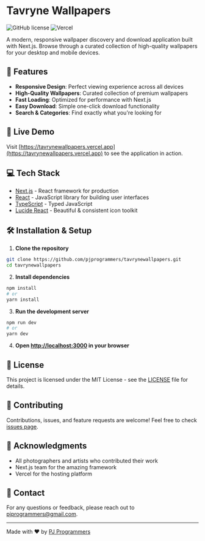 # Tavryne Wallpapers

![GitHub license](https://img.shields.io/badge/license-MIT-blue.svg)
![Vercel](https://img.shields.io/badge/vercel-deployed-success)

A modern, responsive wallpaper discovery and download application built with Next.js. Browse through a curated collection of high-quality wallpapers for your desktop and mobile devices.

## 🌟 Features

- **Responsive Design**: Perfect viewing experience across all devices
- **High-Quality Wallpapers**: Curated collection of premium wallpapers
- **Fast Loading**: Optimized for performance with Next.js
- **Easy Download**: Simple one-click download functionality
- **Search & Categories**: Find exactly what you're looking for

## 🚀 Live Demo

Visit [https://tavrynewallpapers.vercel.app](https://tavrynewallpapers.vercel.app) to see the application in action.

## 💻 Tech Stack

- [Next.js](https://nextjs.org/) - React framework for production
- [React](https://reactjs.org/) - JavaScript library for building user interfaces
- [TypeScript](https://www.typescriptlang.org/) - Typed JavaScript
- [Lucide React](https://lucide.dev/) - Beautiful & consistent icon toolkit

## 🛠️ Installation & Setup

1. **Clone the repository**

```bash
git clone https://github.com/pjprogrammers/tavrynewallpapers.git
cd tavrynewallpapers
```

2. **Install dependencies**

```bash
npm install
# or
yarn install
```

3. **Run the development server**

```bash
npm run dev
# or
yarn dev
```

4. **Open [http://localhost:3000](http://localhost:3000) in your browser**

## 📄 License

This project is licensed under the MIT License - see the [LICENSE](LICENSE) file for details.

## 🤝 Contributing

Contributions, issues, and feature requests are welcome! Feel free to check [issues page](https://github.com/pjprogrammers/tavrynewallpapers/issues).

## 🙏 Acknowledgments

- All photographers and artists who contributed their work
- Next.js team for the amazing framework
- Vercel for the hosting platform

## 📧 Contact

For any questions or feedback, please reach out to [pjprogrammers@gmail.com](mailto:pjprogrammers@gmail.com).

---

Made with ❤️ by [PJ Programmers](https://github.com/pjprogrammers)
